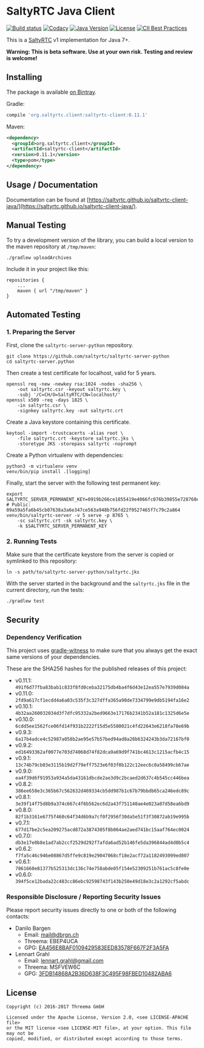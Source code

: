 # SaltyRTC Java Client

[![Build status](https://circleci.com/gh/saltyrtc/saltyrtc-client-java.svg?style=shield&circle-token=:circle-token)](https://circleci.com/gh/saltyrtc/saltyrtc-client-java)
[![Codacy](https://img.shields.io/codacy/grade/d322a8e504ef4461b4cd2a2b17d0fa2b/master.svg)](https://www.codacy.com/app/saltyrtc/saltyrtc-client-java/dashboard)
[![Java Version](https://img.shields.io/badge/java-7%2B-orange.svg)](https://github.com/saltyrtc/saltyrtc-client-java)
[![License](https://img.shields.io/badge/license-MIT%20%2F%20Apache%202.0-blue.svg)](https://github.com/saltyrtc/saltyrtc-client-java)
[![CII Best Practices](https://bestpractices.coreinfrastructure.org/projects/535/badge)](https://bestpractices.coreinfrastructure.org/projects/535)

This is a [SaltyRTC](https://github.com/saltyrtc/saltyrtc-meta) v1
implementation for Java 7+.

**Warning: This is beta software. Use at your own risk. Testing and review is
welcome!**

## Installing

The package is available [on Bintray](https://bintray.com/saltyrtc/maven/saltyrtc-client/).

Gradle:

```groovy
compile 'org.saltyrtc.client:saltyrtc-client:0.11.1'
```

Maven:

```xml
<dependency>
  <groupId>org.saltyrtc.client</groupId>
  <artifactId>saltyrtc-client</artifactId>
  <version>0.11.1</version>
  <type>pom</type>
</dependency>
```

## Usage / Documentation

Documentation can be found at
[https://saltyrtc.github.io/saltyrtc-client-java/](https://saltyrtc.github.io/saltyrtc-client-java/).

## Manual Testing

To try a development version of the library, you can build a local version to
the maven repository at `/tmp/maven`:

    ./gradlew uploadArchives

Include it in your project like this:

    repositories {
        ...
        maven { url "/tmp/maven" }
    }

## Automated Testing

### 1. Preparing the Server

First, clone the `saltyrtc-server-python` repository.

    git clone https://github.com/saltyrtc/saltyrtc-server-python
    cd saltyrtc-server.python

Then create a test certificate for localhost, valid for 5 years.

    openssl req -new -newkey rsa:1024 -nodes -sha256 \
        -out saltyrtc.csr -keyout saltyrtc.key \
        -subj '/C=CH/O=SaltyRTC/CN=localhost/'
    openssl x509 -req -days 1825 \
        -in saltyrtc.csr \
        -signkey saltyrtc.key -out saltyrtc.crt

Create a Java keystore containing this certificate.

    keytool -import -trustcacerts -alias root \
        -file saltyrtc.crt -keystore saltyrtc.jks \
        -storetype JKS -storepass saltyrtc -noprompt

Create a Python virtualenv with dependencies:

    python3 -m virtualenv venv
    venv/bin/pip install .[logging]

Finally, start the server with the following test permanent key:

    export SALTYRTC_SERVER_PERMANENT_KEY=0919b266ce1855419e4066fc076b39855e728768e3afa773105edd2e37037c20 # Public: 09a59a5fa6b45cb07638a3a6e347ce563a948b756fd22f9527465f7c79c2a864
    venv/bin/saltyrtc-server -v 5 serve -p 8765 \
        -sc saltyrtc.crt -sk saltyrtc.key \
        -k $SALTYRTC_SERVER_PERMANENT_KEY

### 2. Running Tests

Make sure that the certificate keystore from the server is copied or symlinked
to this repository:

    ln -s path/to/saltyrtc-server-python/saltyrtc.jks

With the server started in the background and the `saltyrtc.jks` file in the
current directory, run the tests:

    ./gradlew test


## Security

### Dependency Verification

This project uses [gradle-witness](https://github.com/WhisperSystems/gradle-witness)
to make sure that you always get the exact same versions of your dependencies.

These are the SHA256 hashes for the published releases of this project:

- v0.11.1: `491f6d77fba83bab1c833f8fd0ceba32175db4ba4f6d43e12ea557e7939d084a`
- v0.11.0: `2fd9a617cf1ecdd4a6a03c535f3c327dffa365a90de7334799e9db5194fa16e2`
- v0.10.1: `4b32aa260032034d3f7dfc95332a2bed9663e17176b2341b52a181c1325d6e5e`
- v0.10.0: `6cdd5ee1562fce06fd14f931b2222f15d5e5580021c4fd22643e6218fa78e69b`
- v0.9.3: `6a17b4adce4c52987a058b2ae95e57b57bed94ad8a28b6324243b3da72167bf0`
- v0.9.2: `ed16493362af0077e703d74068d74f82dca9a69d9f741bc4613c1215acfb4c15`
- v0.9.1: `13c74b79cb03e3115b19d2f79eff7523e6f03f0b122c12eec6c0a58499cb67ae`
- v0.9.0: `ea4f39d6f91953a934a5da43161dbcde2ae3d9c2bcaed2d637c4b545cc446bea`
- v0.8.2: `386ee658e3c365b67c562632d469334cb5dd987b1c67b79bbdb65ca246edc89c`
- v0.8.1: `3e39f14f75d8b9a374c667c4f6b562ec6d2a43f751140ae4e023a07d58ea6bd9`
- v0.8.0: `82f1b3161e6775f460c64f34d6b9a7cf0f2956f30da5e51f3f30872ab19e995b`
- v0.7.1: `677d17be2c5ea209275acd872a3874305f8b064ae2aed741bc15aaf764ec0024`
- v0.7.0: `db3e17e0b8e1ad7ab2ccf2529d292f7afda6ad52b146fe5da396844ad4d0b5c4`
- v0.6.2: `f7fa5c46c946e08867d5ffe9c819e29047068cf18e2acf72a1182493099ed807`
- v0.6.1: `7861660e81377b525313dc136c74e758abde05f154e52309251b761ac5c8fe0e`
- v0.6.0: `394f5ce12bada22c483cc86ebc92598743f143b250e49d18e3c2a1292cf5abdc`

### Responsible Disclosure / Reporting Security Issues

Please report security issues directly to one or both of the following contacts:

- Danilo Bargen
    - Email: mail@dbrgn.ch
    - Threema: EBEP4UCA
    - GPG: [EA456E8BAF0109429583EED83578F667F2F3A5FA][keybase-dbrgn]
- Lennart Grahl
    - Email: lennart.grahl@gmail.com
    - Threema: MSFVEW6C
    - GPG: [3FDB14868A2B36D638F3C495F98FBED10482ABA6][keybase-lgrahl]

[keybase-dbrgn]: https://keybase.io/dbrgn
[keybase-lgrahl]: https://keybase.io/lgrahl


## License

    Copyright (c) 2016-2017 Threema GmbH

    Licensed under the Apache License, Version 2.0, <see LICENSE-APACHE file>
    or the MIT license <see LICENSE-MIT file>, at your option. This file may not be
    copied, modified, or distributed except according to those terms.
